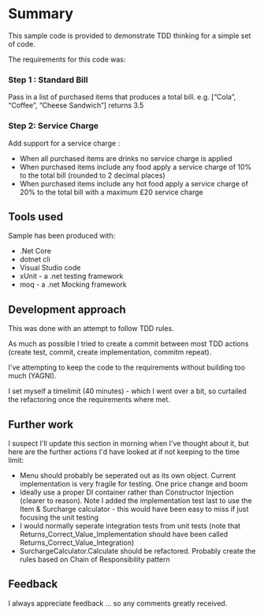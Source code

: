 # Summary
This sample code is provided to demonstrate TDD thinking for a simple set of code.

The requirements for this code was:

### Step 1 : Standard Bill
Pass in a list of purchased items that produces a total bill.
e.g. [“Cola”, “Coffee”, “Cheese Sandwich”] returns 3.5

### Step 2: Service Charge
Add support for a service charge :

* When all purchased items are drinks no service charge is applied
* When purchased items include any food apply a service charge of 10% to the total bill
(rounded to 2 decimal places)
 * When purchased items include any hot food apply a service charge of 20% to the total bill
with a maximum £20 service charge

## Tools used
Sample has been produced with:

* .Net Core
* dotnet cli
* Visual Studio code
* xUnit - a .net testing framework
* moq - a .net Mocking framework

## Development approach
This was done with an attempt to follow TDD rules.

As much as possible I tried to create a commit between most TDD actions (create test, commit, create implementation, commitm repeat).

I've attempting to keep the code to the requirements without building too much (YAGNI).

I set myself a timelimit (40 minutes) - which I went over a bit, so curtailed the refactoring once the requirements where met.

## Further work
I suspect I'll update this section in morning when I've thought about it, but here are the further actions I'd have looked at if not keeping to the time limit:

* Menu should probably be seperated out as its own object.  Current implementation is very fragile for testing.  One price change and boom
* Ideally use a proper DI container rather than Constructor Injection (clearer to reason).  Note I added the implementation test last to use the Item & Surcharge calculator - this would have been easy to miss if just focusing the unit testing
* I would normally seperate integration tests from unit tests (note that Returns_Correct_Value_Implementation should have been called Returns_Correct_Value_Integration)
* SurchargeCalculator.Calculate should be refactored.  Probably create the rules based on Chain of Responsibility pattern

## Feedback
I always appreciate feedback ... so any comments greatly received.

